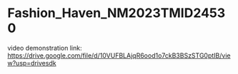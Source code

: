# Fashion_Haven_NM2023TMID24530
video demonstration link: https://drive.google.com/file/d/10VUFBLAjqR6ood1o7ckB3BSzSTG0ptIB/view?usp=drivesdk
